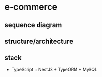 # e-commerce

## sequence diagram

## structure/architecture


## stack
- TypeScript + NestJS + TypeORM + MySQL
